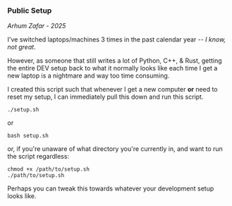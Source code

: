 ### Public Setup

*Arhum Zafar - 2025*

I've switched laptops/machines 3 times in the past calendar year -- *I know, not great*.

However, as someone that still writes a lot of Python, C++, & Rust, getting the entire DEV setup back to what it normally looks like each time I get a new laptop is a nightmare and way too time consuming. 

I created this script such that whenever I get a new computer **or** need to reset my setup, I can immediately pull this down and run this script. 

```
./setup.sh
```
or
```
bash setup.sh
```
or, if you're unaware of what directory you're currently in, and want to run the script regardless: 
```
chmod +x /path/to/setup.sh
./path/to/setup.sh
```

Perhaps you can tweak this towards whatever your development setup looks like.